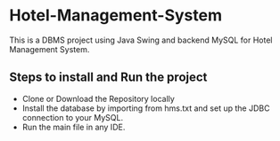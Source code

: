 # Hotel-Management-System
This is a DBMS project using Java Swing and backend MySQL for Hotel Management System.

## Steps to install and Run the project
- Clone or Download the Repository locally
- Install the database by importing from hms.txt and set up the JDBC connection to your MySQL.
- Run the main file in any IDE.
